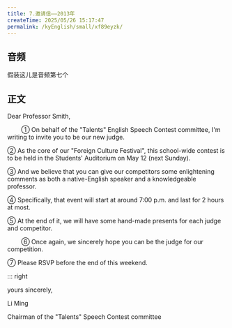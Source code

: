 ```yaml
---
title: 7.邀请信——2013年
createTime: 2025/05/26 15:17:47
permalink: /kyEnglish/small/xf89eyzk/
---
```

## 音频

假装这儿是音频第七个

## 正文

Dear Professor Smith,

​&emsp;​&emsp;​		① On behalf of the "Talents" English Speech Contest committee, I'm writing to invite you to be our new judge.

② As the core of our "Foreign Culture Festival", this school-wide contest is to be held in the Students' Auditorium on May 12 (next Sunday).

③ And we believe that you can give our competitors some enlightening comments as both a native-English speaker and a knowledgeable professor. 

④ Specifically, that event will start at around 7:00 p.m. and last for 2 hours at most. 

⑤ At the end of it, we will have some hand-made presents for each judge and competitor.

​&emsp;​&emsp;​		⑥ Once again, we sincerely hope you can be the judge for our competition. 

⑦ Please RSVP before the end of this weekend.

::: right

yours sincerely,

Li Ming

Chairman of the "Talents" Speech Contest committee

